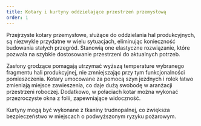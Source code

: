 ```yaml
---
title: Kotary i kurtyny oddzielające przestrzeń przemysłową
order: 1
---
```



Przejrzyste kotary przemysłowe, służące do oddzielania hal produkcyjnych, są niezwykle przydatne w wielu sytuacjach, eliminując konieczność budowania stałych przegród. Stanowią one elastyczne rozwiązanie, które pozwala na szybkie dostosowanie przestrzeni do aktualnych potrzeb.

Zasłony grodzące pomagają utrzymać wyższą temperature wybranego fragmentu hali produkcyjnej, nie zmniejszając przy tym funkcjonalności pomieszczenia.  Kotary umocowane za pomocą szyn jezdnych i rolek łatwo zmieniają miejsce zawieszenia, co daje dużą swobodę w aranżacji przestrzeni roboczej. Dodatkowo, w połaciach kotar można wykonać przezroczyste okna z folii, zapewniające widoczność.

Kurtyny mogą być wykonane z tkaniny trudnopalnej, co zwiększa bezpieczeństwo w miejscach o podwyższonym ryzyku pożarowym.